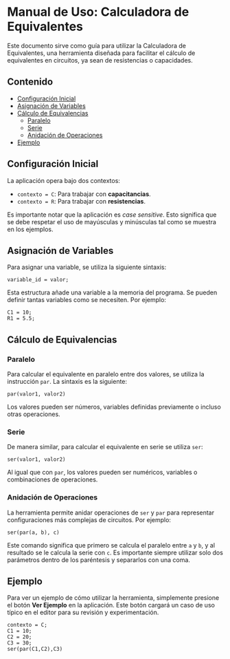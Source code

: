 
# Manual de Uso: Calculadora de Equivalentes

Este documento sirve como guía para utilizar la Calculadora de Equivalentes, una herramienta diseñada para facilitar el cálculo de equivalentes en circuitos, ya sean de resistencias o capacidades.

## Contenido

- [Configuración Inicial](#configuración-inicial)
- [Asignación de Variables](#asignación-de-variables)
- [Cálculo de Equivalencias](#cálculo-de-equivalencias)
  - [Paralelo](#paralelo)
  - [Serie](#serie)
  - [Anidación de Operaciones](#anidación-de-operaciones)
- [Ejemplo](#ejemplo)

## Configuración Inicial

La aplicación opera bajo dos contextos:

- `contexto = C`: Para trabajar con **capacitancias**.
- `contexto = R`: Para trabajar con **resistencias**.

Es importante notar que la aplicación es *case sensitive*. Esto significa que se debe respetar el uso de mayúsculas y minúsculas tal como se muestra en los ejemplos.

## Asignación de Variables

Para asignar una variable, se utiliza la siguiente sintaxis:

```
variable_id = valor;
```

Esta estructura añade una variable a la memoria del programa. Se pueden definir tantas variables como se necesiten. Por ejemplo:

```
C1 = 10;
R1 = 5.5;
```

## Cálculo de Equivalencias

### Paralelo

Para calcular el equivalente en paralelo entre dos valores, se utiliza la instrucción `par`. La sintaxis es la siguiente:

```
par(valor1, valor2)
```

Los valores pueden ser números, variables definidas previamente o incluso otras operaciones.

### Serie

De manera similar, para calcular el equivalente en serie se utiliza `ser`:

```
ser(valor1, valor2)
```

Al igual que con `par`, los valores pueden ser numéricos, variables o combinaciones de operaciones.

### Anidación de Operaciones

La herramienta permite anidar operaciones de `ser` y `par` para representar configuraciones más complejas de circuitos. Por ejemplo:

```
ser(par(a, b), c)
```

Este comando significa que primero se calcula el paralelo entre `a` y `b`, y al resultado se le calcula la serie con `c`. Es importante siempre utilizar solo dos parámetros dentro de los paréntesis y separarlos con una coma.

## Ejemplo

Para ver un ejemplo de cómo utilizar la herramienta, simplemente presione el botón **Ver Ejemplo** en la aplicación. Este botón cargará un caso de uso típico en el editor para su revisión y experimentación.
```
contexto = C;
C1 = 10;
C2 = 20;
C3 = 30;
ser(par(C1,C2),C3)
```
